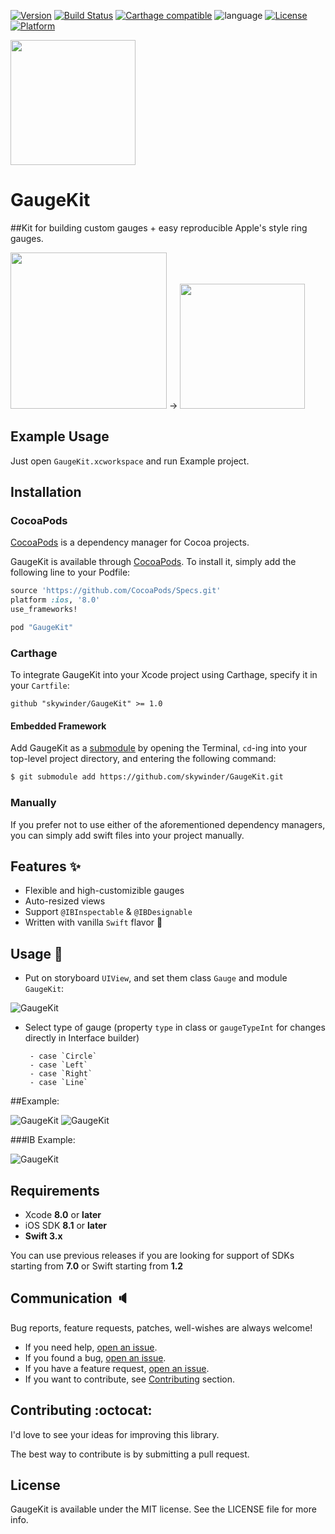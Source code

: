 [![Version](https://img.shields.io/cocoapods/v/GaugeKit.svg?style=flat)](http://cocoapods.org/pods/GaugeKit)
[![Build Status](https://travis-ci.org/skywinder/GaugeKit.svg)](https://travis-ci.org/skywinder/GaugeKit)
[![Carthage compatible](https://img.shields.io/badge/Carthage-compatible-4BC51D.svg?style=flat)](https://github.com/Carthage/Carthage)
![language](https://img.shields.io/badge/Language-%20Swift%20-orange.svg)
[![License](https://img.shields.io/cocoapods/l/GaugeKit.svg?style=flat)](http://cocoapods.org/pods/GaugeKit)
[![Platform](https://img.shields.io/cocoapods/p/GaugeKit.svg?style=flat)](http://cocoapods.org/pods/GaugeKit)

<img src="https://raw.githubusercontent.com/skywinder/GaugeKit/master/Images/GK.PNG" width="200">

# GaugeKit
##Kit for building custom gauges + easy reproducible Apple's style ring gauges.

<img src="https://raw.githubusercontent.com/skywinder/GaugeKit/master/Images/appleFitness.png" width="250">
->
<img src="https://raw.githubusercontent.com/skywinder/GaugeKit/master/Images/gauge.gif" width="200">



## Example Usage

Just open `GaugeKit.xcworkspace` and run Example project.

## Installation

### CocoaPods

[CocoaPods](http://cocoapods.org) is a dependency manager for Cocoa projects.

GaugeKit is available through [CocoaPods](http://cocoapods.org). To install
it, simply add the following line to your Podfile:

```ruby
source 'https://github.com/CocoaPods/Specs.git'
platform :ios, '8.0'
use_frameworks!

pod "GaugeKit"
```

### Carthage

To integrate GaugeKit into your Xcode project using Carthage, specify it in your `Cartfile`:

```ogdl
github "skywinder/GaugeKit" >= 1.0
```


#### Embedded Framework

Add GaugeKit as a [submodule](http://git-scm.com/docs/git-submodule) by opening the Terminal, `cd`-ing into your top-level project directory, and entering the following command:

```bash
$ git submodule add https://github.com/skywinder/GaugeKit.git
```

### Manually

If you prefer not to use either of the aforementioned dependency managers, you can simply add swift files into your project manually.


## Features :sparkles:

- Flexible and high-customizible gauges
- Auto-resized views
- Support `@IBInspectable` & `@IBDesignable`
- Written with vanilla `Swift` flavor :baby_chick:

## Usage :rainbow:

- Put on storyboard `UIView`, and set them class `Gauge` and module `GaugeKit`:

![GaugeKit](https://raw.githubusercontent.com/skywinder/GaugeKit/master/Images/IB_class.png)

- Select type of gauge (property `type` in class or `gaugeTypeInt` for changes directly in Interface builder)

       - case `Circle`
       - case `Left`
       - case `Right`
       - case `Line`

##Example:

![GaugeKit](https://raw.githubusercontent.com/skywinder/GaugeKit/master/Images/GaugeKit_sreenshot.png)
![GaugeKit](https://raw.githubusercontent.com/skywinder/GaugeKit/master/Images/SWGauge_example.gif)

###IB Example:

![GaugeKit](https://raw.githubusercontent.com/skywinder/GaugeKit/master/Images/ib_example_1.gif)

## Requirements

- Xcode **8.0** or **later**
- iOS SDK **8.1** or **later**
- **Swift 3.x**  

You can use previous releases if you are looking for support of SDKs starting from **7.0** or Swift starting from **1.2**

## Communication :speaker:

Bug reports, feature requests, patches, well-wishes are always welcome! 

- If you need help, [open an issue](https://github.com/skywinder/GaugeKit/issues/new).
- If you found a bug, [open an issue](https://github.com/skywinder/GaugeKit/issues/new).
- If you have a feature request, [open an issue](https://github.com/skywinder/GaugeKit/issues/new).
- If you want to contribute, see [Contributing](https://github.com/skywinder/GaugeKit#contributing-octocat) section.

## Contributing :octocat:
I'd love to see your ideas for improving this library.

The best way to contribute is by submitting a pull request.

## License

GaugeKit is available under the MIT license. See the LICENSE file for more info.
